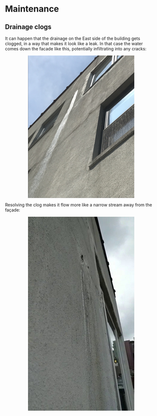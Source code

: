 <style>

img {
  display: block;
  margin: 0 auto;
  max-height: 50%;
  max-width: 70%;
}

</style>

# Maintenance

## Drainage clogs

It can happen that the drainage on the East side of the building gets clogged, 
in a way that makes it look like a leak. In that case the water comes down the 
facade like this, potentially infiltrating into any cracks:

![Clog](img/east_clog.jpg)

Resolving the clog makes it flow more like a narrow stream away from the façade:


![Resolved clog](img/east_clog_fixed.jpg)
